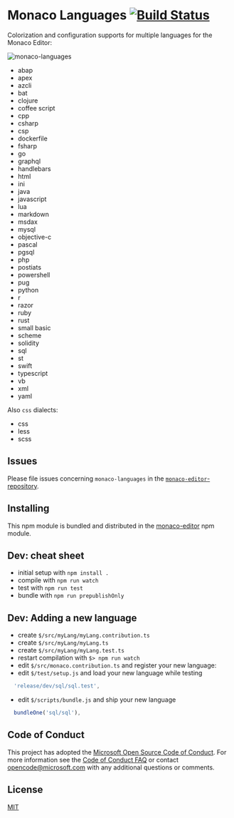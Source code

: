 # Monaco Languages [![Build Status](https://dev.azure.com/ms/monaco-languages/_apis/build/status/microsoft.monaco-languages?branchName=master)](https://dev.azure.com/ms/monaco-languages/_build/latest?definitionId=140&branchName=master)

Colorization and configuration supports for multiple languages for the Monaco Editor:

![monaco-languages](https://cloud.githubusercontent.com/assets/5047891/15938606/1fd4bac6-2e74-11e6-8839-d455da8bc8a7.gif)

* abap
* apex
* azcli
* bat
* clojure
* coffee script
* cpp
* csharp
* csp
* dockerfile
* fsharp
* go
* graphql
* handlebars
* html
* ini
* java
* javascript
* lua
* markdown
* msdax
* mysql
* objective-c
* pascal
* pgsql
* php
* postiats
* powershell
* pug
* python
* r
* razor
* ruby
* rust
* small basic
* scheme
* solidity
* sql
* st
* swift
* typescript
* vb
* xml
* yaml

Also `css` dialects:

* css
* less
* scss

## Issues

Please file issues concerning `monaco-languages` in the [`monaco-editor`-repository](https://github.com/Microsoft/monaco-editor/issues).

## Installing

This npm module is bundled and distributed in the [monaco-editor](https://www.npmjs.com/package/monaco-editor) npm module.

## Dev: cheat sheet

* initial setup with `npm install .`
* compile with `npm run watch`
* test with `npm run test`
* bundle with `npm run prepublishOnly`

## Dev: Adding a new language

* create `$/src/myLang/myLang.contribution.ts`
* create `$/src/myLang/myLang.ts`
* create `$/src/myLang/myLang.test.ts`
* restart compilation with `$> npm run watch`
* edit `$/src/monaco.contribution.ts` and register your new language:
* edit `$/test/setup.js` and load your new language while testing
```js
  'release/dev/sql/sql.test',
```
* edit `$/scripts/bundle.js` and ship your new language
```js
  bundleOne('sql/sql'),
```

## Code of Conduct

This project has adopted the [Microsoft Open Source Code of Conduct](https://opensource.microsoft.com/codeofconduct/). For more information see the [Code of Conduct FAQ](https://opensource.microsoft.com/codeofconduct/faq/) or contact [opencode@microsoft.com](mailto:opencode@microsoft.com) with any additional questions or comments.


## License
[MIT](https://github.com/Microsoft/monaco-languages/blob/master/LICENSE.md)
